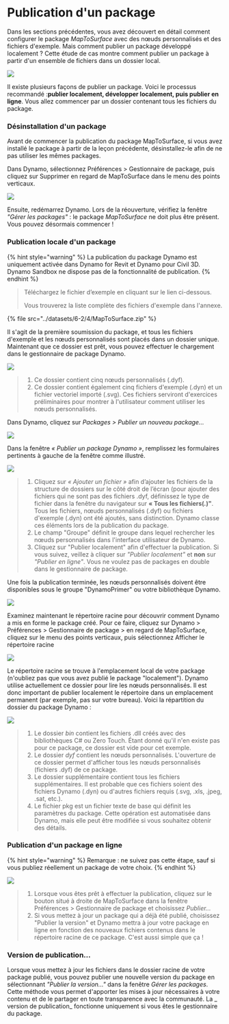 # Publication d'un package

Dans les sections précédentes, vous avez découvert en détail comment configurer le package _MapToSurface_ avec des nœuds personnalisés et des fichiers d'exemple. Mais comment publier un package développé localement ? Cette étude de cas montre comment publier un package à partir d'un ensemble de fichiers dans un dossier local.

![](<../images/6-2/4/publish a package - custom nodes 01.jpg>)

Il existe plusieurs façons de publier un package. Voici le processus recommandé :**publier localement, développer localement, puis publier en ligne**. Vous allez commencer par un dossier contenant tous les fichiers du package.

### Désinstallation d'un package

Avant de commencer la publication du package MapToSurface, si vous avez installé le package à partir de la leçon précédente, désinstallez-le afin de ne pas utiliser les mêmes packages.

Dans Dynamo, sélectionnez Préférences > Gestionnaire de package, puis cliquez sur Supprimer en regard de MapToSurface dans le menu des points verticaux.

![](<../images/6-2/4/publish a package - delete package.jpg>)

Ensuite, redémarrez Dynamo. Lors de la réouverture, vérifiez la fenêtre _"Gérer les packages"_ : le package _MapToSurface_ ne doit plus être présent. Vous pouvez désormais commencer !

### Publication locale d'un package

{% hint style="warning" %}
La publication du package Dynamo est uniquement activée dans Dynamo for Revit et Dynamo pour Civil 3D. Dynamo Sandbox ne dispose pas de la fonctionnalité de publication.
{% endhint %}

> Téléchargez le fichier d’exemple en cliquant sur le lien ci-dessous.
>
> Vous trouverez la liste complète des fichiers d'exemple dans l'annexe.

{% file src="../datasets/6-2/4/MapToSurface.zip" %}

Il s'agit de la première soumission du package, et tous les fichiers d'exemple et les nœuds personnalisés sont placés dans un dossier unique. Maintenant que ce dossier est prêt, vous pouvez effectuer le chargement dans le gestionnaire de package Dynamo.

![](<../images/6-2/4/publish a package - publish locally 01.jpg>)

> 1. Ce dossier contient cinq nœuds personnalisés (.dyf).
> 2. Ce dossier contient également cinq fichiers d'exemple (.dyn) et un fichier vectoriel importé (.svg). Ces fichiers serviront d'exercices préliminaires pour montrer à l'utilisateur comment utiliser les nœuds personnalisés.

Dans Dynamo, cliquez sur _Packages > Publier un nouveau package..._

![](<../images/6-2/4/publish a package - publish locally 02.jpg>)

Dans la fenêtre _« Publier un package Dynamo »_, remplissez les formulaires pertinents à gauche de la fenêtre comme illustré.

![](<../images/6-2/4/publish a package - publish locally 03.jpg>)

> 1. Cliquez sur _« Ajouter un fichier »_ afin d’ajouter les fichiers de la structure de dossiers sur le côté droit de l’écran (pour ajouter des fichiers qui ne sont pas des fichiers .dyf, définissez le type de fichier dans la fenêtre du navigateur sur **« Tous les fichiers(**_**.**_**)"**. Tous les fichiers, nœuds personnalisés (.dyf) ou fichiers d'exemple (.dyn) ont été ajoutés, sans distinction. Dynamo classe ces éléments lors de la publication du package.
> 2. Le champ "Groupe" définit le groupe dans lequel rechercher les nœuds personnalisés dans l'interface utilisateur de Dynamo.
> 3. Cliquez sur "Publier localement" afin d'effectuer la publication. Si vous suivez, veillez à cliquer sur _"Publier localement"_ et **non** sur _"Publier en ligne"_. Vous ne voulez pas de packages en double dans le gestionnaire de package.

Une fois la publication terminée, les nœuds personnalisés doivent être disponibles sous le groupe "DynamoPrimer" ou votre bibliothèque Dynamo.

![](<../images/6-2/4/publish a package - publish locally 04.jpg>)

Examinez maintenant le répertoire racine pour découvrir comment Dynamo a mis en forme le package créé. Pour ce faire, cliquez sur Dynamo > Préférences > Gestionnaire de package > en regard de MapToSurface, cliquez sur le menu des points verticaux, puis sélectionnez Afficher le répertoire racine

![](<../images/6-2/4/publish a package - publish locally 05.jpg>)

Le répertoire racine se trouve à l'emplacement local de votre package (n'oubliez pas que vous avez publié le package "localement"). Dynamo utilise actuellement ce dossier pour lire les nœuds personnalisés. Il est donc important de publier localement le répertoire dans un emplacement permanent (par exemple, pas sur votre bureau). Voici la répartition du dossier du package Dynamo :

![](<../images/6-2/4/publish a package - publish locally 06.jpg>)

> 1. Le dossier _bin_ contient les fichiers .dll créés avec des bibliothèques C# ou Zero Touch. Étant donné qu'il n'en existe pas pour ce package, ce dossier est vide pour cet exemple.
> 2. Le dossier _dyf_ contient les nœuds personnalisés. L'ouverture de ce dossier permet d'afficher tous les nœuds personnalisés (fichiers .dyf) de ce package.
> 3. Le dossier supplémentaire contient tous les fichiers supplémentaires. Il est probable que ces fichiers soient des fichiers Dynamo (.dyn) ou d'autres fichiers requis (.svg, .xls, .jpeg, .sat, etc.).
> 4. Le fichier pkg est un fichier texte de base qui définit les paramètres du package. Cette opération est automatisée dans Dynamo, mais elle peut être modifiée si vous souhaitez obtenir des détails.

### Publication d'un package en ligne

{% hint style="warning" %}
Remarque : ne suivez pas cette étape, sauf si vous publiez réellement un package de votre choix.
{% endhint %}

![](<../images/6-2/4/publish a package - publish online 01.jpg>)

> 1. Lorsque vous êtes prêt à effectuer la publication, cliquez sur le bouton situé à droite de MapToSurface dans la fenêtre Préférences > Gestionnaire de package et choisissez _Publier..._
> 2. Si vous mettez à jour un package qui a déjà été publié, choisissez "Publier la version" et Dynamo mettra à jour votre package en ligne en fonction des nouveaux fichiers contenus dans le répertoire racine de ce package. C'est aussi simple que ça !

### Version de publication...

Lorsque vous mettez à jour les fichiers dans le dossier racine de votre package publié, vous pouvez publier une nouvelle version du package en sélectionnant _"Publier la version..."_ dans la fenêtre _Gérer les packages_. Cette méthode vous permet d'apporter les mises à jour nécessaires à votre contenu et de le partager en toute transparence avec la communauté. La _ version de publication_ fonctionne uniquement si vous êtes le gestionnaire du package.
